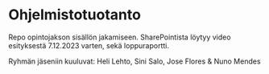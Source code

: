 # Ohjelmistotuotanto
Repo opintojakson sisällön jakamiseen.
SharePointista löytyy video esityksestä 7.12.2023 varten, sekä loppuraportti.

Ryhmän jäseniin kuuluvat: Heli Lehto, Sini Salo, Jose Flores & Nuno Mendes
